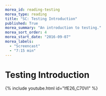 ```yaml
---
morea_id: reading-testing
morea_type: reading
title: "SC: Testing Introduction"
published: True
morea_summary: "An introduction to testing."
morea_sort_order: 4
morea_start_date: "2016-09-07"
morea_labels: 
  - "Screencast"
  - "7:15 min"
---
```


# Testing Introduction
{% include youtube.html id="lfE26_C70VI" %}
